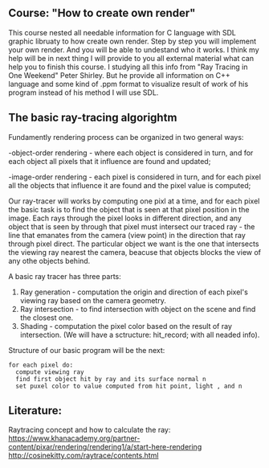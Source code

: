 Course: "How to create own render"
----------------
This course nested all needable information for C language with SDL graphic libruaty to how create own render.
Step by step you will implement your own render. And you will be able to undestand who it works. 
I think my help will be in next thing I will provide to you all external material what can help you
to finish this course. I studying all this info from "Ray Tracing in One Weekend" Peter Shirley. But he 
provide all information on C++ language and some kind of .ppm format to visualize result of work of his program 
instead of his method I will use SDL. 

The basic ray-tracing algorightm
----
Fundamently rendering process can be organized in two general ways:

-object-order rendering - where each object is considered in turn, and for each object all pixels that it influence 
are found and updated;

-image-order rendering - each pixel is considered in turn, and for each pixel all the objects that influence it
are found and the pixel value is computed;

Our ray-tracer will works by computing one pixl at a time, and for each pixel the basic task is to find the object
that is seen at that pixel position in the image. Each rays through the pixel looks in different direction, and any 
object that is seen by through that pixel must intersect our traced ray - the line that emanates from the camera 
(view point) in the direction that ray through pixel direct.  The particular object we want is the one that intersects
the viewing ray nearest the camera, beacuse that objects blocks the view of any othe objects behind. 

A basic ray tracer has three parts:
1. Ray generation - computation the origin and direction of each pixel's viewing ray based on the camera geometry.
2. Ray intersection - to find intersection with object on the scene and find the closest one. 
3. Shading - computation the pixel color based on the result of ray intersection. (We will have a sctructure: hit_record; with all neaded info).

Structure of our basic program will be the next:
 
    for each pixel do:    
      compute viewing ray
      find first object hit by ray and its surface normal n
      set puxel color to value computed from hit point, light , and n
    
    

Literature:
---
Raytracing concept and how to calculate the ray: https://www.khanacademy.org/partner-content/pixar/rendering/rendering1/a/start-here-rendering
http://cosinekitty.com/raytrace/contents.html
